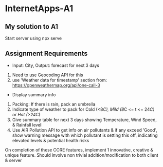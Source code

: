 # InternetApps-A1

## My solution to A1

Start server using npx serve

## Assignment Requirements

- Input: City, Output: forecast for next 3 days

1. Need to use Geocoding API for this
2. use 'Weather data for timestamp' section from: https://openweathermap.org/api/one-call-3

- Display summary info

1. Packing: If there is rain, pack an umbrella
2. Indicate type of weather to pack for Cold (<8*C), Mild (8*C <= t <= 24*C) or Hot (>24*C)
3. Give summary table for next 3 days showing Temperature, Wind Speed, & Rainfall level
4. Use AIR Pollution API to get info on air pollutants & if any exceed 'Good', show warning message with which pollutant is setting this off, indicating elevated levels & potential health risks

On completion of these CORE features, implement 1 innovative, creative & unique feature. Should involve non trivial addition/modification to both client & server
